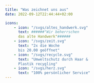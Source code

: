 ```yaml
---
title: "Was zeichnet uns aus"
date: 2022-09-12T22:44:44+02:00

icons:
    - icon: "/svgs/altes_handwerk.svg"
      text: ######"Wir beherrschen 
      das alte Handwerk"######
    - icon: "/svgs/zeit.svg"
      text: "2x die Woche 
      bis 20.00 geöffnet"
    - icon: "/svgs/recycle.svg"
      text: "Umweltschutz durch Haar & 
      Plastik recygling"
    - icon: "/svgs/herz.svg"
      text: "100% persönlicher Service"
---
```


